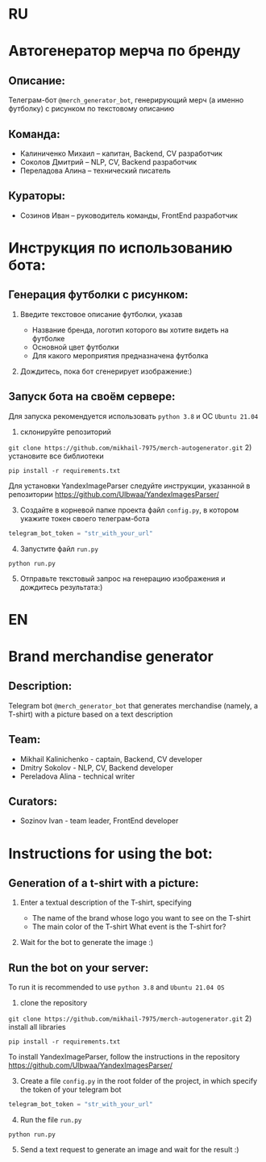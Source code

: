 # RU
# Автогенератор мерча по бренду

## Описание:

Телеграм-бот `@merch_generator_bot`, генерирующий мерч (а именно футболку) с рисунком по текстовому описанию

## Команда:
- Калиниченко Михаил – капитан, Backend, CV разработчик
- Соколов Дмитрий – NLP, CV, Backend разработчик
- Переладова Алина – технический писатель 

## Кураторы:
- Созинов Иван – руководитель команды, FrontEnd разработчик

# Инструкция по использованию бота: 

## Генерация футболки с рисунком:

1) Введите текстовое описание футболки, указав

   - Название бренда, логотип которого вы хотите видеть на футболке
   - Основной цвет футболки
   - Для какого мероприятия предназначена футболка

2) Дождитесь, пока бот сгенерирует изображение:)

## Запуск бота на своём сервере:

Для запуска рекомендуется использовать `python 3.8` и ОС `Ubuntu 21.04`

1) склонируйте репозиторий 

`git clone https://github.com/mikhail-7975/merch-autogenerator.git`
2) установите все библиотеки 

`pip install -r requirements.txt`

Для установки YandexImageParser следуйте инструкции, указанной в репозитории https://github.com/Ulbwaa/YandexImagesParser/

3) Создайте в корневой папке проекта файл `config.py`, в котором укажите токен своего телеграм-бота

```python
telegram_bot_token = "str_with_your_url"
```
4) Запустите файл `run.py`

`python run.py`

5) Отправьте текстовый запрос на генерацию изображения и дождитесь результата:)

# EN
# Brand merchandise generator

## Description:

Telegram bot `@merch_generator_bot` that generates merchandise (namely, a T-shirt) with a picture based on a text description

## Team:
- Mikhail Kalinichenko - captain, Backend, CV developer
- Dmitry Sokolov - NLP, CV, Backend developer
- Pereladova Alina - technical writer

## Curators:
- Sozinov Ivan - team leader, FrontEnd developer

# Instructions for using the bot:

## Generation of a t-shirt with a picture:

1) Enter a textual description of the T-shirt, specifying

   - The name of the brand whose logo you want to see on the T-shirt
   - The main color of the T-shirt
   What event is the T-shirt for?

2) Wait for the bot to generate the image :)

## Run the bot on your server:

To run it is recommended to use `python 3.8` and `Ubuntu 21.04 OS`

1) clone the repository

`git clone https://github.com/mikhail-7975/merch-autogenerator.git`
2) install all libraries

`pip install -r requirements.txt`

To install YandexImageParser, follow the instructions in the repository https://github.com/Ulbwaa/YandexImagesParser/

3) Create a file `config.py` in the root folder of the project, in which specify the token of your telegram bot

```python
telegram_bot_token = "str_with_your_url"
```
4) Run the file `run.py`

`python run.py`

5) Send a text request to generate an image and wait for the result :)